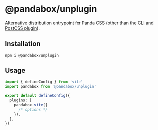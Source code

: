 # @pandabox/unplugin

Alternative distribution entrypoint for Panda CSS (other than the [CLI](https://panda-css.com/docs/installation/cli) and
[PostCSS plugin](https://panda-css.com/docs/installation/postcss)).

## Installation

```bash
npm i @pandabox/unplugin
```

## Usage

```ts
import { defineConfig } from 'vite'
import pandabox from '@pandabox/unplugin'

export default defineConfig({
  plugins: [
    pandabox.vite({
      /* options */
    }),
  ],
})
```
